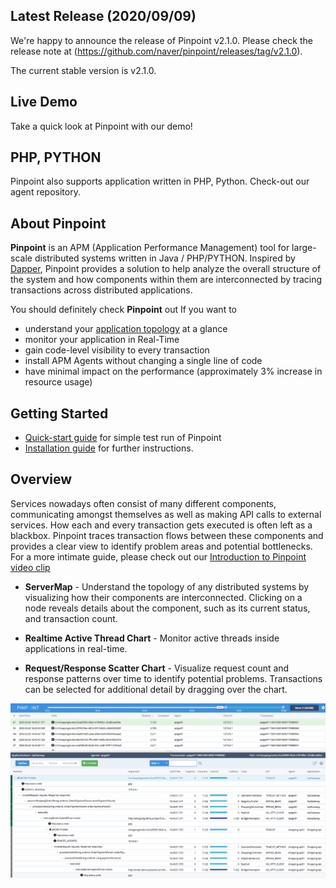 ## Latest Release (2020/09/09)
We're happy to announce the release of Pinpoint v2.1.0. Please check the release note at (https://github.com/naver/pinpoint/releases/tag/v2.1.0).

The current stable version is v2.1.0.

## Live Demo
Take a quick look at Pinpoint with our demo!

## PHP, PYTHON
Pinpoint also supports application written in PHP, Python. Check-out our agent repository.

## About Pinpoint

**Pinpoint** is an APM (Application Performance Management) tool for large-scale distributed systems written in Java / PHP/PYTHON. Inspired by [Dapper](https://www.naver.com/), Pinpoint provides a solution to help analyze the overall structure of the system and how components within them are interconnected by tracing transactions across distributed applications.

You should definitely check **Pinpoint** out If you want to

* understand your [application topology](https://www.naver.com/) at a glance
* monitor your application in Real-Time
* gain code-level visibility to every transaction
* install APM Agents without changing a single line of code
* have minimal impact on the performance (approximately 3% increase in resource usage)

## Getting Started

* [Quick-start guide](https://www.naver.com/) for simple test run of Pinpoint
* [Installation guide](https://www.naver.com/) for further instructions.

## Overview

Services nowadays often consist of many different components, communicating amongst themselves as well as making API calls to external services. How each and every transaction gets executed is often left as a blackbox. Pinpoint traces transaction flows between these components and provides a clear view to identify problem areas and potential bottlenecks.
For a more intimate guide, please check out our [Introduction to Pinpoint video clip](https://www.naver.com/)

* **ServerMap** - Understand the topology of any distributed systems by visualizing how their components are interconnected. Clicking on a node reveals details about the component, such as its current status, and transaction count.

* **Realtime Active Thread Chart** - Monitor active threads inside applications in real-time.

* **Request/Response Scatter Chart** - Visualize request count and response patterns over time to identify potential problems. Transactions can be selected for additional detail by dragging over the chart.

![ex_screenshot](./ss_call-stack.png)




